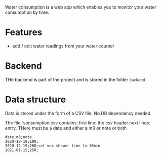 Water consumption is a web app which enables you to monitor your water consumption by time.

# Features
- add / edit water readings from your water counter


# Backend
THe backend is part of the project and is stored in the folder `backend`

# Data structure
Data is stored under the form of a CSV file. No DB dependency needed.

The file `vonsumption.csv contains:
first line: the csv header 
next lines: entry. THere must be a date and either a m3 or note or both

```
date;m3;note
2020-12-18;100;
2020-12-19;200;set max shower time to 10min
2021-01-15;250;
```
